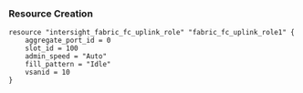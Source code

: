 ### Resource Creation

```hcl
resource "intersight_fabric_fc_uplink_role" "fabric_fc_uplink_role1" {
    aggregate_port_id = 0
    slot_id = 100
    admin_speed = "Auto"
    fill_pattern = "Idle"
    vsanid = 10
}
```